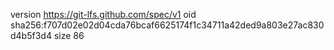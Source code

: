 version https://git-lfs.github.com/spec/v1
oid sha256:f707d02e02d04cda76bcaf6625174f1c34711a42ded9a803e27ac830d4b5f3d4
size 86
